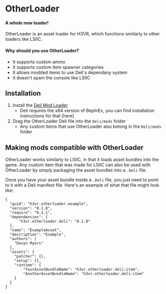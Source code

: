 # OtherLoader
#### A whole new loader!

OtherLoader is an asset loader for H3VR, which functions similarly to other loaders like LSIIC.

#### Why should you use OtherLoader?
- It supports custom ammo
- It supports custom item spawner categories
- It allows modded items to use Deli's dependany system
- It doesn't spam the console like LSIIC

## Installation
1. Install the [Deli Mod Loader](https://github.com/Deli-Counter/Deli)
    - Deli requires the x64 version of BepInEx, you can find installation instructions for that [here]
2. Drag the OtherLoader Deli file into the `Deli/mods` folder
    - Any custom items that use OtherLoader also belong in the `Deli/mods` folder

## Making mods compatible with OtherLoader
OtherLoader works similarly to LSIIC, in that it loads asset bundles into the game. Any custom item that was made for LSIIC can also be used with OtherLoader by simply packaging the asset bundles into a `.Deli` file.

Once you have your asset bundle inside a `.Deli` file, you just need to point to it with a Deli manifest file. Here's an example of what that file might look like:
```
{
  "guid": "h3vr.otherloader.example",
  "version": "0.1.0",
  "require": "0.3.1",
  "dependencies": {
      "h3vr.otherloader.deli": "0.1.0"
  },
  "name": "ExampleAsset",
  "description": "Example",
  "authors": [ 
    "Devyn Myers"
  ],
  "assets": {
    "patcher": {},
    "setup": {},
    "runtime": {
        "YourAssetBundleName": "h3vr.otherloader.deli:item",
        "AnotherAssetBundleName": "h3vr.otherloader.deli:item"
    }
  }
}
```
